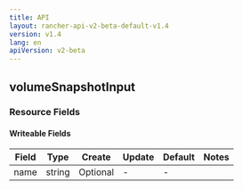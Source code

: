 ```yaml
---
title: API
layout: rancher-api-v2-beta-default-v1.4
version: v1.4
lang: en
apiVersion: v2-beta
---
```


## volumeSnapshotInput



### Resource Fields

#### Writeable Fields

Field | Type | Create | Update | Default | Notes
---|---|---|---|---|---
name | string | Optional | - | - | 



<br>

